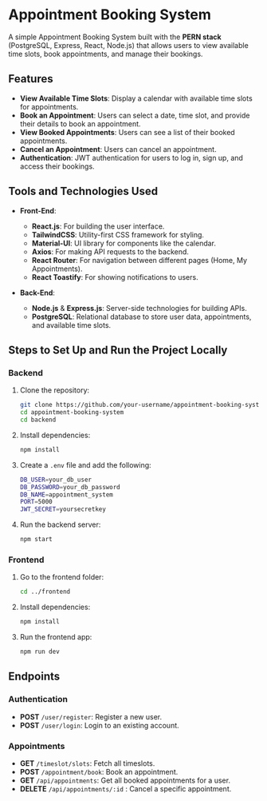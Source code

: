 # Appointment Booking System

A simple Appointment Booking System built with the **PERN stack** (PostgreSQL, Express, React, Node.js) that allows users to view available time slots, book appointments, and manage their bookings.

## Features
- **View Available Time Slots**: Display a calendar with available time slots for appointments.
- **Book an Appointment**: Users can select a date, time slot, and provide their details to book an appointment.
- **View Booked Appointments**: Users can see a list of their booked appointments.
- **Cancel an Appointment**: Users can cancel an appointment.
- **Authentication**: JWT authentication for users to log in, sign up, and access their bookings.

## Tools and Technologies Used
- **Front-End**:
  - **React.js**: For building the user interface.
  - **TailwindCSS**: Utility-first CSS framework for styling.
  - **Material-UI**: UI library for components like the calendar.
  - **Axios**: For making API requests to the backend.
  - **React Router**: For navigation between different pages (Home, My Appointments).
  - **React Toastify**: For showing notifications to users.

- **Back-End**:
  - **Node.js** & **Express.js**: Server-side technologies for building APIs.
  - **PostgreSQL**: Relational database to store user data, appointments, and available time slots.

## Steps to Set Up and Run the Project Locally

### Backend
1. Clone the repository:
    ```bash
    git clone https://github.com/your-username/appointment-booking-system.git
    cd appointment-booking-system
    cd backend
    ```

2. Install dependencies:
    ```bash
    npm install
    ```

3. Create a `.env` file and add the following:
    ```bash
    DB_USER=your_db_user
    DB_PASSWORD=your_db_password
    DB_NAME=appointment_system
    PORT=5000
    JWT_SECRET=yoursecretkey
    ```

4. Run the backend server:
    ```bash
    npm start
    ```

### Frontend
1. Go to the frontend folder:
    ```bash
    cd ../frontend
    ```

2. Install dependencies:
    ```bash
    npm install
    ```

3. Run the frontend app:
    ```bash
    npm run dev
    ```

## Endpoints

### Authentication
- **POST** `/user/register`: Register a new user.
- **POST** `/user/login`: Login to an existing account.

### Appointments
- **GET** `/timeslot/slots`: Fetch all timeslots.
- **POST** `/appointment/book`: Book an appointment.
- **GET** `/api/appointments`: Get all booked appointments for a user.
- **DELETE** `/api/appointments/:id` : Cancel a specific appointment.


